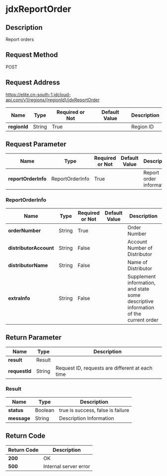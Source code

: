 # jdxReportOrder


## Description
Report orders

## Request Method
POST

## Request Address
https://elite.cn-south-1.jdcloud-api.com/v1/regions/{regionId}/jdxReportOrder

|Name|Type|Required or Not|Default Value|Description|
|---|---|---|---|---|
|**regionId**|String|True| |Region ID|

## Request Parameter
|Name|Type|Required or Not|Default Value|Description|
|---|---|---|---|---|
|**reportOrderInfo**|ReportOrderInfo|True| |Report order information|

### ReportOrderInfo
|Name|Type|Required or Not|Default Value|Description|
|---|---|---|---|---|
|**orderNumber**|String|True| |Order Number|
|**distributorAccount**|String|False| |Account Number of Distributor|
|**distributorName**|String|False| |Name of Distributor|
|**extraInfo**|String|False| |Supplement information, and state some descriptive information of the current order|

## Return Parameter
|Name|Type|Description|
|---|---|---|
|**result**|Result| |
|**requestId**|String|Request ID, requests are different at each time|

### Result
|Name|Type|Description|
|---|---|---|
|**status**|Boolean|true is success, false is failure|
|**message**|String|Description Information|

## Return Code
|Return Code|Description|
|---|---|
|**200**|OK|
|**500**|Internal server error|
